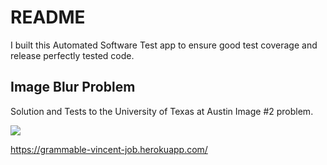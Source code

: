 # README

I built this Automated Software Test app to ensure good test coverage and release perfectly tested code.

## Image Blur Problem

Solution and Tests to the University of Texas at Austin Image #2 problem.

![](./image/screenshot.png)

https://grammable-vincent-job.herokuapp.com/
